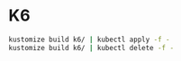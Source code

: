 # K6

```bash
kustomize build k6/ | kubectl apply -f -
kustomize build k6/ | kubectl delete -f -
```
